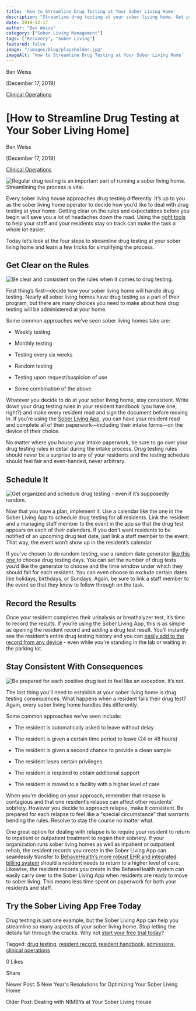 ```yaml
---
title: 'How to Streamline Drug Testing at Your Sober Living Home'
description: "Streamline drug testing at your sober living home. Get practical tips for more efficient & effective procedures."
date: 2019-12-17
author: "Ben Weiss"
category: ["Sober Living Management"]
tags: ["Recovery", "Sober Living"]
featured: false
image: "/images/blog/placeholder.jpg"
imageAlt: 'How to Streamline Drug Testing at Your Sober Living Home'
---
```


Ben Weiss

[December 17, 2019]

[Clinical Operations](/sober-living-app-blog/category/Clinical+Operations)

#  [How to Streamline Drug Testing at Your Sober Living Home]

Ben Weiss

[December 17, 2019]

[Clinical Operations](/sober-living-app-blog/category/Clinical+Operations)

![Regular drug testing is an important part of running a sober living home. Streamlining the process is vital.](/images/blog/how-to-streamline-drug-testing-at-your-sober-living-home/drug_testing.png)

Every sober living house approaches drug testing differently. It’s up to you as the sober living home operator to decide how you’d like to deal with drug testing at your home. Getting clear on the rules and expectations before you begin will save you a lot of headaches down the road. Using the [right tools](https://soberlivingapp.com/sober-living-app-blog/2019/6/12/whyd4uddqueuvptcntx0w73kfku109) to help your staff and your residents stay on track can make the task a whole lot easier. 

Today let’s look at the four steps to streamline drug testing at your sober living home and learn a few tricks for simplifying the process. 

## Get Clear on the Rules 

![Be clear and consistent on the rules when it comes to drug testing.](/images/blog/how-to-streamline-drug-testing-at-your-sober-living-home/referee.png)

First thing’s first—decide how your sober living home will handle drug testing. Nearly all sober living homes have drug testing as a part of their program, but there are many choices you need to make about how drug testing will be administered at your home. 

Some common approaches we’ve seen sober living homes take are: 

  * Weekly testing 

  * Monthly testing

  * Testing every six weeks

  * Random testing 

  * Testing upon request/suspicion of use

  * Some combination of the above 

Whatever you decide to do at your sober living home, stay consistent. Write down your drug testing rules in your resident handbook (you have one, right?) and make every resident read and sign the document before moving in. If you’re using the [Sober Living App](/), you can have your resident read and complete all of their paperwork—including their intake forms—on the device of their choice. 

No matter where you house your intake paperwork, be sure to go over your drug testing rules in detail during the intake process. Drug testing rules should never be a surprise to any of your residents and the testing schedule should feel fair and even-handed, never arbitrary. 

## Schedule It 

![Get organized and schedule drug testing - even if it’s supposedly random.](/images/blog/how-to-streamline-drug-testing-at-your-sober-living-home/man_on_computer.png)

Now that you have a plan, implement it. Use a calendar like the one in the Sober Living App to schedule drug testing for all residents. Link the resident and a managing staff member to the event in the app so that the drug test appears on each of their calendars. If you don’t want residents to be notified of an upcoming drug test date, just link a staff member to the event. That way, the event won’t show up in the resident’s calendar.   

If you’ve chosen to do random testing, use a random date generator [like this one ](https://www.random.org/calendar-dates/)to choose drug testing days. You can set the number of drug tests you’d like the generator to choose and the time window under which they should fall for each resident. You can even choose to exclude certain dates like holidays, birthdays, or Sundays. Again, be sure to link a staff member to the event so that they know to follow through on the task. 

## Record the Results

Once your resident completes their urinalysis or breathalyzer test, it’s time to record the results. If you’re using the Sober Living App, this is as simple as opening the resident record and adding a drug test result. You’ll instantly see the resident’s entire drug testing history and you can [easily add to the record from any device](../../../../features.html#mobile) \- even while you’re standing in the lab or waiting in the parking lot.

## Stay Consistent With Consequences  

![Be prepared for each positive drug test to feel like an exception. It’s not.](/images/blog/how-to-streamline-drug-testing-at-your-sober-living-home/one_way_sign.png)

The last thing you’ll need to establish at your sober living home is drug testing consequences. What happens when a resident fails their drug test? Again, every sober living home handles this differently. 

Some common approaches we’ve seen include: 

  * The resident is automatically asked to leave without delay 

  * The resident is given a certain time period to leave (24 or 48 hours)

  * The resident is given a second chance to provide a clean sample

  * The resident loses certain privileges 

  * The resident is required to obtain additional support 

  * The resident is moved to a facility with a higher level of care

When you’re deciding on your approach, remember that relapse is contagious and that one resident’s relapse can affect other residents’ sobriety. However you decide to approach relapse, make it consistent. Be prepared for each relapse to feel like a “special circumstance” that warrants bending the rules. Resolve to stay the course no matter what.  

One great option for dealing with relapse is to require your resident to return to inpatient or outpatient treatment to regain their sobriety. If your organization runs sober living homes as well as inpatient or outpatient rehab, the resident records you create in the Sober Living App can seamlessly transfer to [BehaveHealth’s more robust EHR and integrated billing system](https://behavehealth.com/) should a resident needs to return to a higher level of care. Likewise, the resident records you create in the BehaveHealth system can easily carry over to the Sober Living App when residents are ready to move to sober living. This means less time spent on paperwork for both your residents and staff. 

## Try the Sober Living App Free Today 

Drug testing is just one example, but the Sober Living App can help you streamline so many aspects of your sober living home. Stop letting the details fall through the cracks. Why not [start your free trial today](https://behavehealth.com/get-started)?

Tagged: [drug testing](/sober-living-app-blog/tag/drug+testing), [resident record](https://soberlivingapp.com/sober-living-app-blog/tag/resident+record), [resident handbook](/sober-living-app-blog/tag/resident+handbook), [admissions](/sober-living-app-blog/tag/admissions), [clinical operations](/sober-living-app-blog/tag/clinical+operations)

0 Likes

Share

Newer Post: 5 New Year's Resolutions for Optimizing Your Sober Living Home 

Older Post: Dealing with NIMBYs at Your Sober Living House 